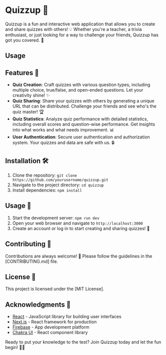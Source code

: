 # Quizzup 🚀

Quizzup is a fun and interactive web application that allows you to create and share quizzes with others! 💡 Whether you're a teacher, a trivia enthusiast, or just looking for a way to challenge your friends, Quizzup has got you covered. 🌟

## Usage


## Features 💫

- **Quiz Creation**: Craft quizzes with various question types, including multiple choice, true/false, and open-ended questions. Let your creativity shine! ✨
- **Quiz Sharing**: Share your quizzes with others by generating a unique URL that can be distributed. Challenge your friends and see who's the quiz master! 🏆
- **Quiz Statistics**: Analyze quiz performance with detailed statistics, including overall scores and question-wise performance. Get insights into what works and what needs improvement. 📊
- **User Authentication**: Secure user authentication and authorization system. Your quizzes and data are safe with us. 🔒

## Installation 🛠️

1. Clone the repository: `git clone https://github.com/yourusername/quizzup.git`
2. Navigate to the project directory: `cd quizzup`
3. Install dependencies: `npm install`


## Usage 🚀

1. Start the development server: `npm run dev`
2. Open your web browser and navigate to `http://localhost:3000`
3. Create an account or log in to start creating and sharing quizzes! 🎉

## Contributing 🤝

Contributions are always welcome! 💖 Please follow the guidelines in the [CONTRIBUTING.md] file.

## License 📄

This project is licensed under the [MIT License].

## Acknowledgments 🙏

- [React](https://reactjs.org/) - JavaScript library for building user interfaces
- [Next.js](https://nextjs.org/) - React framework for production
- [Firebase](https://firebase.google.com/) - App development platform
- [Chakra UI](https://chakra-ui.com/) - React component library

Ready to put your knowledge to the test? Join Quizzup today and let the fun begin! 🎉🎈

